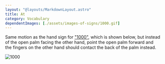 ```yaml
---
layout: "@layouts/MarkdownLayout.astro"
title: At
category: Vocabulary
dependentImages: [./assets/images-of-signs/1000.gif]
---
```


Same motion as the hand sign for ["1000"](../1000),
which is shown below,
but instead of the open palm facing the other hand,
point the open palm forward and
the fingers on the other hand should contact
the back of the palm instead.

![1000](@signs/1000.gif)
